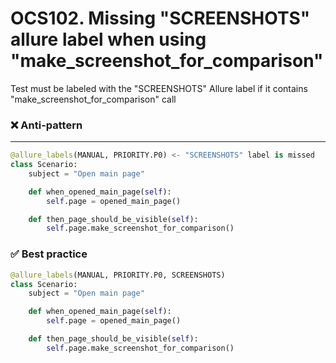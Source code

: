 # OCS102. Missing "SCREENSHOTS" allure label when using "make_screenshot_for_comparison"
Test must be labeled with the "SCREENSHOTS" Allure label if it contains "make_screenshot_for_comparison" call
### ❌ Anti-pattern
****
```python
@allure_labels(MANUAL, PRIORITY.P0) <- "SCREENSHOTS" label is missed
class Scenario:
    subject = "Open main page"

    def when_opened_main_page(self):
        self.page = opened_main_page()

    def then_page_should_be_visible(self):
        self.page.make_screenshot_for_comparison()

```

### ✅ Best practice

```python
@allure_labels(MANUAL, PRIORITY.P0, SCREENSHOTS)
class Scenario:
    subject = "Open main page"

    def when_opened_main_page(self):
        self.page = opened_main_page()

    def then_page_should_be_visible(self):
        self.page.make_screenshot_for_comparison()
```